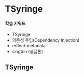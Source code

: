 # TSyringe

#### 학습 키워드

* TSyringe
* 의존성 주입(Dependency Injection)
* reflect-metadata
* sington (싱글톤)

## TSyringe





